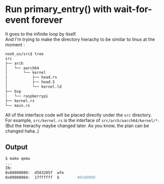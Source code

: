 # Run primary_entry() with wait-for-event forever
It goes to the infinite loop by itself.  
And I'm trying to make the directory hierachy to be similar to linux at the moment :
```bash
nook_os/src$ tree  
src  
├── arch  
│   └── aarch64  
│       └── kernel  
│           ├── head.rs  
│           ├── head.S
│           └── kernel.ld
├── bsp
│   └── raspberrypi
├── kernel.rs
└── main.rs
```

All of the interface code will be placed directly under the `src` directory.  
For example, `src/kernel.rs` is the interface of `src/arch/aarch64/kernel/*`.  
(But the hierachy maybe changed later. As you know, the plan can be changed haha..)

## Output
```bash
$ make qemu
...
IN:
0x00080000:  d503205f  wfe
0x00080004:  17ffffff  b        #0x80000
```
